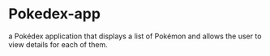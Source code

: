 # Pokedex-app
a Pokédex application that displays a list of Pokémon and allows the user to view details for each of them.
